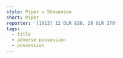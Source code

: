```yaml
---
style: Piper v Stevenson
short: Piper
reporter: '[1913] 12 DLR 820, 28 OLR 379'
tags:
  - title
  - adverse possession
  - possession
---
```


